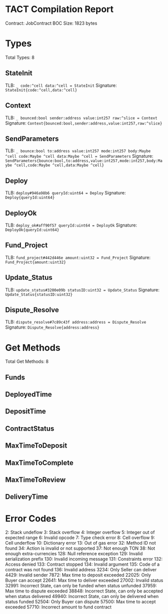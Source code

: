 # TACT Compilation Report
Contract: JobContract
BOC Size: 1823 bytes

# Types
Total Types: 8

## StateInit
TLB: `_ code:^cell data:^cell = StateInit`
Signature: `StateInit{code:^cell,data:^cell}`

## Context
TLB: `_ bounced:bool sender:address value:int257 raw:^slice = Context`
Signature: `Context{bounced:bool,sender:address,value:int257,raw:^slice}`

## SendParameters
TLB: `_ bounce:bool to:address value:int257 mode:int257 body:Maybe ^cell code:Maybe ^cell data:Maybe ^cell = SendParameters`
Signature: `SendParameters{bounce:bool,to:address,value:int257,mode:int257,body:Maybe ^cell,code:Maybe ^cell,data:Maybe ^cell}`

## Deploy
TLB: `deploy#946a98b6 queryId:uint64 = Deploy`
Signature: `Deploy{queryId:uint64}`

## DeployOk
TLB: `deploy_ok#aff90f57 queryId:uint64 = DeployOk`
Signature: `DeployOk{queryId:uint64}`

## Fund_Project
TLB: `fund_project#442d446e amount:uint32 = Fund_Project`
Signature: `Fund_Project{amount:uint32}`

## Update_Status
TLB: `update_status#3200e09b statusID:uint32 = Update_Status`
Signature: `Update_Status{statusID:uint32}`

## Dispute_Resolve
TLB: `dispute_resolve#7c89c43f address:address = Dispute_Resolve`
Signature: `Dispute_Resolve{address:address}`

# Get Methods
Total Get Methods: 8

## Funds

## DeployedTime

## DepositTime

## ContractStatus

## MaxTimeToDeposit

## MaxTimeToComplete

## MaxTimeToReview

## DeliveryTime

# Error Codes
2: Stack undeflow
3: Stack overflow
4: Integer overflow
5: Integer out of expected range
6: Invalid opcode
7: Type check error
8: Cell overflow
9: Cell underflow
10: Dictionary error
13: Out of gas error
32: Method ID not found
34: Action is invalid or not supported
37: Not enough TON
38: Not enough extra-currencies
128: Null reference exception
129: Invalid serialization prefix
130: Invalid incoming message
131: Constraints error
132: Access denied
133: Contract stopped
134: Invalid argument
135: Code of a contract was not found
136: Invalid address
3234: Only Seller can deliver
4429: Invalid sender
7872: Max time to deposit exceeded
22025: Only Buyer can accept
22641: Max time to deliver exceeded
27002: Invalid status
32991: Incorrect State, can only be funded when status unfunded
37959: Max time to dispute exceeded
38848: Incorrect State, can only be accepted when status delivered
49940: Incorrect State, can only be delivered when status funded
52504: Only Buyer can dispute
57500: Max time to accept exceeded
57710: Incorrect amount to fund contract